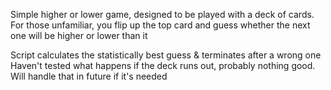 Simple higher or lower game, designed to be played with a deck of cards. For those unfamiliar, you flip up
the top card and guess whether the next one will be higher or lower than it

Script calculates the statistically best guess & terminates after a wrong one
Haven't tested what happens if the deck runs out, probably nothing good. Will handle that in future if it's needed